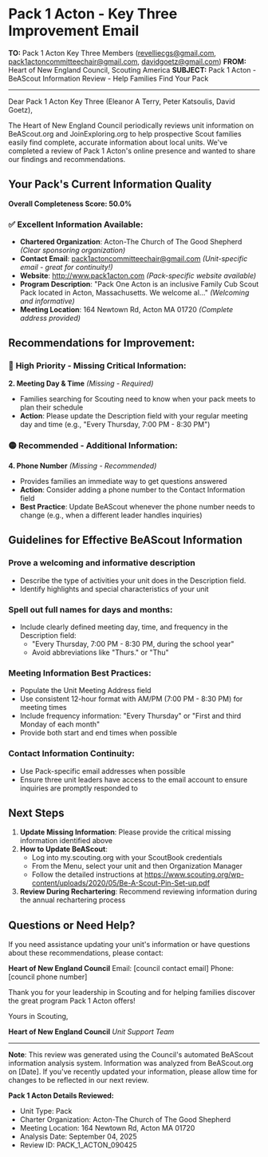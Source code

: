 # Pack 1 Acton - Key Three Improvement Email

**TO:** Pack 1 Acton Key Three Members (revelliecgs@gmail.com, pack1actoncommitteechair@gmail.com, davidgoetz@gmail.com)
**FROM:** Heart of New England Council, Scouting America
**SUBJECT:** Pack 1 Acton - BeAScout Information Review - Help Families Find Your Pack

---

Dear Pack 1 Acton Key Three (Eleanor A Terry, Peter  Katsoulis, David  Goetz),

The Heart of New England Council periodically reviews unit information on BeAScout.org and JoinExploring.org to help prospective Scout families easily find complete, accurate information about local units. We've completed a review of Pack 1 Acton's online presence and wanted to share our findings and recommendations.

## Your Pack's Current Information Quality

**Overall Completeness Score: 50.0%**

### ✅ **Excellent Information Available:**
- **Chartered Organization**: Acton-The Church of The Good Shepherd *(Clear sponsoring organization)*
- **Contact Email**: pack1actoncommitteechair@gmail.com *(Unit-specific email - great for continuity!)*
- **Website**: http://www.pack1acton.com *(Pack-specific website available)*
- **Program Description**: "Pack One Acton is an inclusive Family Cub Scout Pack located in Acton, Massachusetts.  We welcome al..." *(Welcoming and informative)*
- **Meeting Location**: 164 Newtown Rd, Acton MA 01720 *(Complete address provided)*

## Recommendations for Improvement:

### 🔴 **High Priority - Missing Critical Information:**

**2. Meeting Day & Time** *(Missing - Required)*
- Families searching for Scouting need to know when your pack meets to plan their schedule
- **Action**: Please update the Description field with your regular meeting day and time (e.g., "Every Thursday, 7:00 PM - 8:30 PM")

### 🟡 **Recommended - Additional Information:**

**4. Phone Number** *(Missing - Recommended)*
- Provides families an immediate way to get questions answered
- **Action**: Consider adding a phone number to the Contact Information field
- **Best Practice**: Update BeAScout whenever the phone number needs to change (e.g., when a different leader handles inquiries)

## Guidelines for Effective BeAScout Information

### **Prove a welcoming and informative description**
- Describe the type of activities your unit does in the Description field.
- Identify highlights and special characteristics of your unit

### **Spell out full names for days and months:**
- Include clearly defined meeting day, time, and frequency in the Description field:
  - "Every Thursday, 7:00 PM - 8:30 PM, during the school year"
  - Avoid abbreviations like "Thurs." or "Thu"

### **Meeting Information Best Practices:**
- Populate the Unit Meeting Address field
- Use consistent 12-hour format with AM/PM (7:00 PM - 8:30 PM) for meeting times
- Include frequency information: "Every Thursday" or "First and third Monday of each month"
- Provide both start and end times when possible

### **Contact Information Continuity:**
- Use Pack-specific email addresses when possible
- Ensure three unit leaders have access to the email account to ensure inquiries are promptly responded to

## Next Steps

1. **Update Missing Information**: Please provide the critical missing information identified above
2. **How to Update BeAScout**: 
   - Log into my.scouting.org with your ScoutBook credentials
   - From the Menu, select your unit and then Organization Manager
   - Follow the detailed instructions at
     https://www.scouting.org/wp-content/uploads/2020/05/Be-A-Scout-Pin-Set-up.pdf
3. **Review During Rechartering**: Recommend reviewing information during the annual rechartering process

## Questions or Need Help?

If you need assistance updating your unit's information or have questions about these recommendations, please contact:

**Heart of New England Council**
Email: [council contact email]
Phone: [council phone number]

Thank you for your leadership in Scouting and for helping families discover the great program Pack 1 Acton offers!

Yours in Scouting,

**Heart of New England Council**
*Unit Support Team*

---

**Note**: This review was generated using the Council's automated BeAScout information analysis system. Information was analyzed from BeAScout.org on [Date]. If you've recently updated your information, please allow time for changes to be reflected in our next review.

**Pack 1 Acton Details Reviewed:**
- Unit Type: Pack
- Charter Organization: Acton-The Church of The Good Shepherd
- Meeting Location: 164 Newtown Rd, Acton MA 01720
- Analysis Date: September 04, 2025
- Review ID: PACK_1_ACTON_090425